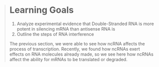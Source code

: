 > # Learning Goals
> 1. Analyze experimental evidence that Double-Stranded RNA is more potent in silencing mRNA than antisense RNA is
> 2. Outline the steps of RNA interference
>
> The previous section, we were able to see how ncRNA affects the process of transcription. Recently, we found how ncRNAs exert effects on RNA molecules already made, so we see here how ncRNAs affect the ability for mRNAs to be translated or degraded.
